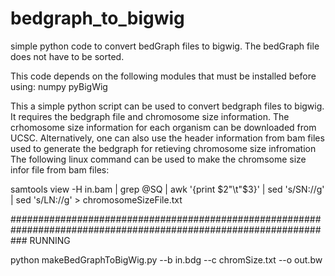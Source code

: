 # bedgraph_to_bigwig
simple python code to convert bedGraph files to bigwig. 
The bedGraph file does not have to be sorted.

This code depends on the following modules that must be installed before using:
numpy
pyBigWig

This a simple python script can be used to convert bedgraph files to bigwig.
It requires the bedgraph file and chromosome size information.
The crhomosome size information for each organism  can be downloaded from UCSC.
Alternatively, one can also use the header information from bam files used to generate the bedgraph for retieving chromosome size infromation
The following linux command can be used to make the chromsome size infor file from bam files:


samtools view -H in.bam | grep @SQ | awk '{print $2"\t"$3}' | sed 's/SN://g' | sed 's/LN://g' > chromosomeSizeFile.txt

###################################################################################################################
                                             RUNNING
                                             
                                             
python makeBedGraphToBigWig.py --b in.bdg --c chromSize.txt --o out.bw                                             
                                             
